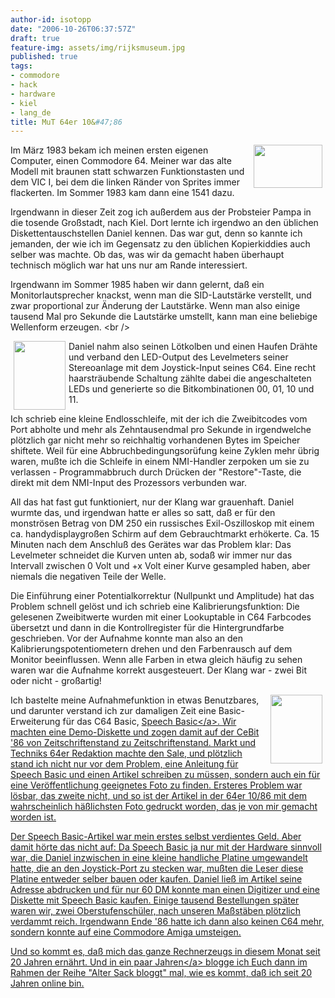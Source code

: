 ```yaml
---
author-id: isotopp
date: "2006-10-26T06:37:57Z"
draft: true
feature-img: assets/img/rijksmuseum.jpg
published: true
tags:
- commodore
- hack
- hardware
- kiel
- lang_de
title: MuT 64er 10&#47;86
---
```

<!--s9ymdb:4105--><img width='110' height='69' style="float: right; border: 0px; padding-left: 5px; padding-right: 5px;" src="&#47;uploads&#47;c64.serendipityThumb.jpg" alt="" &#47;>  Im M&auml;rz 1983 bekam ich meinen ersten eigenen Computer, einen Commodore 64. Meiner war das alte Modell mit braunen statt schwarzen Funktionstasten und dem VIC I, bei dem die linken R&auml;nder von Sprites immer flackerten. Im Sommer 1983 kam dann eine 1541 dazu. 

Irgendwann in dieser Zeit zog ich au&szlig;erdem aus der Probsteier Pampa in die tosende Gro&szlig;stadt, nach Kiel. Dort lernte ich irgendwo an den &uuml;blichen Diskettentauschstellen Daniel kennen. Das war gut, denn so kannte ich jemanden, der wie ich im Gegensatz zu den &uuml;blichen Kopierkiddies auch selber was machte. Ob das, was wir da gemacht haben &uuml;berhaupt technisch m&ouml;glich war hat uns nur am Rande interessiert.

Irgendwann im Sommer 1985 haben wir dann gelernt, da&szlig; ein Monitorlautsprecher knackst, wenn man die SID-Lautst&auml;rke verstellt, und zwar proportional zur &Auml;nderung der Lautst&auml;rke. Wenn man also einige tausend Mal pro Sekunde die Lautst&auml;rke umstellt, kann man eine beliebige Wellenform erzeugen.
<br &#47;>

<!--s9ymdb:4107--><img width='83' height='110' style="float: left; border: 0px; padding-left: 5px; padding-right: 5px;" src="&#47;uploads&#47;64er-titel.serendipityThumb.jpg" alt="" &#47;> Daniel nahm also seinen L&ouml;tkolben und einen Haufen Dr&auml;hte und verband den LED-Output des Levelmeters seiner Stereoanlage mit dem Joystick-Input seines C64. Eine recht haarstr&auml;ubende Schaltung z&auml;hlte dabei die angeschalteten LEDs und generierte so die Bitkombinationen 00, 01, 10 und 11.

Ich schrieb eine kleine Endlosschleife, mit der ich die Zweibitcodes vom Port abholte und mehr als Zehntausendmal pro Sekunde in irgendwelche pl&ouml;tzlich gar nicht mehr so reichhaltig vorhandenen Bytes im Speicher shiftete. Weil f&uuml;r eine Abbruchbedingungsor&uuml;fung keine Zyklen mehr &uuml;brig waren, mu&szlig;te ich die Schleife in einem NMI-Handler zerpoken um sie zu verlassen - Programmabbruch durch Dr&uuml;cken der "Restore"-Taste, die direkt mit dem NMI-Input des Prozessors verbunden war.

All das hat fast gut funktioniert, nur der Klang war grauenhaft. Daniel wurmte das, und irgendwan hatte er alles so satt, da&szlig; er f&uuml;r den monstr&ouml;sen Betrag von DM 250 ein russisches Exil-Oszilloskop mit einem ca. handydisplaygro&szlig;en Schirm auf dem Gebrauchtmarkt erh&ouml;kerte. Ca. 15 Minuten nach dem Anschlu&szlig; des Ger&auml;tes war das Problem klar: Das Levelmeter schneidet die Kurven unten ab, soda&szlig; wir immer nur das Intervall zwischen 0 Volt und +x Volt einer Kurve gesampled haben, aber niemals die negativen Teile der Welle.

Die Einf&uuml;hrung einer Potentialkorrektur (Nullpunkt und Amplitude) hat das Problem schnell gel&ouml;st und ich schrieb eine Kalibrierungsfunktion: Die gelesenen Zweibitwerte wurden mit einer Lookuptable in C64 Farbcodes &uuml;bersetzt und dann in die Kontrollregister f&uuml;r die Hintergrundfarbe geschrieben. Vor der Aufnahme konnte man also an den Kalibrierungspotentiometern drehen und den Farbenrausch auf dem Monitor beeinflussen. Wenn alle Farben in etwa gleich h&auml;ufig zu sehen waren war die Aufnahme korrekt ausgesteuert. Der Klang war - zwei Bit oder nicht - gro&szlig;artig!

<!--s9ymdb:4108--><img width='83' height='110' style="float: right; border: 0px; padding-left: 5px; padding-right: 5px;" src="&#47;uploads&#47;kris_pubertaet.serendipityThumb.jpg" alt="" &#47;> Ich bastelte meine Aufnahmefunktion in etwas Benutzbares, und darunter verstand ich zur damaligen Zeit eine Basic-Erweiterung f&uuml;r das C64 Basic, <a href="http:&#47;&#47;www.npsnet.com&#47;danf&#47;cbm&#47;languages.html">Speech Basic<&#47;a>. Wir machten eine Demo-Diskette und zogen damit auf der CeBit '86 von Zeitschriftenstand zu Zeitschriftenstand. Markt und Techniks 64er Redaktion machte den Sale, und pl&ouml;tzlich stand ich nicht nur vor dem Problem, eine Anleitung f&uuml;r Speech Basic und einen Artikel schreiben zu m&uuml;ssen, sondern auch ein f&uuml;r eine Ver&ouml;ffentlichung geeignetes Foto zu finden. Ersteres Problem war l&ouml;sbar, das zweite nicht, und so ist der Artikel in der 64er 10&#47;86 mit dem wahrscheinlich h&auml;&szlig;lichsten Foto gedruckt worden, das je von mir gemacht worden ist.

Der Speech Basic-Artikel war mein erstes selbst verdientes Geld. Aber damit h&ouml;rte das nicht auf: Da Speech Basic ja nur mit der Hardware sinnvoll war, die Daniel inzwischen in eine kleine handliche Platine umgewandelt hatte, die an den Joystick-Port zu stecken war, mu&szlig;ten die Leser diese Platine entweder selber bauen oder kaufen. Daniel lie&szlig; im Artikel seine Adresse abdrucken und f&uuml;r nur 60 DM konnte man einen Digitizer und eine Diskette mit Speech Basic kaufen. Einige tausend Bestellungen sp&auml;ter waren wir, zwei Oberstufensch&uuml;ler, nach unseren Ma&szlig;st&auml;ben pl&ouml;tzlich verdammt reich. Irgendwann Ende '86 hatte ich dann also keinen C64 mehr, sondern konnte auf eine Commodore Amiga umsteigen. 

Und so kommt es, da&szlig; mich das ganze Rechnerzeugs in diesem Monat seit 20 Jahren ern&auml;hrt. Und in <a href="http:&#47;&#47;groups.google.com&#47;group&#47;sub.test&#47;msg&#47;1b2b1a01e36f92e9">ein paar Jahren<&#47;a> blogge ich Euch dann im Rahmen der Reihe "Alter Sack bloggt" mal, wie es kommt, da&szlig; ich seit 20 Jahren online bin.
